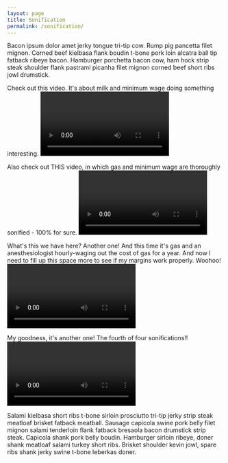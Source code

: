 ```yaml
---
layout: page
title: Sonification
permalink: /sonification/
---
```

  <p>
    Bacon ipsum dolor amet jerky tongue tri-tip cow. Rump pig pancetta filet mignon. Corned beef kielbasa flank boudin t-bone pork loin alcatra ball tip fatback ribeye bacon. Hamburger porchetta bacon cow, ham hock strip steak shoulder flank pastrami picanha filet mignon corned beef short ribs jowl drumstick.
  </p>
<p class="desc">
    Check out this video. It's about milk and minimum wage doing something interesting.
  <video src="/assets/milkminimumwage.mp4" class="soundviz" controls></video>
</p>

<p class="desc">
  Also check out THIS video, in which gas and minimum wage are thoroughly sonified - 100% for sure.
  <video src="/assets/gasminimumwage.mp4" class="soundviz" controls></video>
</p>
<p class="desc">
  What's this we have here? Another one! And this time it's gas and an anesthesiologist hourly-waging out the cost of gas for a year. And now I need to fill up this space more to see if my margins work properly. Woohoo!
  <video src="/assets/gasmwanesth.mp4" class="soundviz" controls></videos>
</p>
<p class="desc">
  My goodness, it's another one! The fourth of four sonifications!!
  <video src="/assets/milkmwanesth.mp4" class="soundviz" controls></video>
</p>

<p>
    Salami kielbasa short ribs t-bone sirloin prosciutto tri-tip jerky strip steak meatloaf brisket fatback meatball. Sausage capicola swine pork belly filet mignon salami tenderloin flank fatback bresaola bacon drumstick strip steak. Capicola shank pork belly boudin. Hamburger sirloin ribeye, doner shank meatloaf salami turkey short ribs. Brisket shoulder kevin jowl, spare ribs shank jerky swine t-bone leberkas doner.
</p>
</div>
